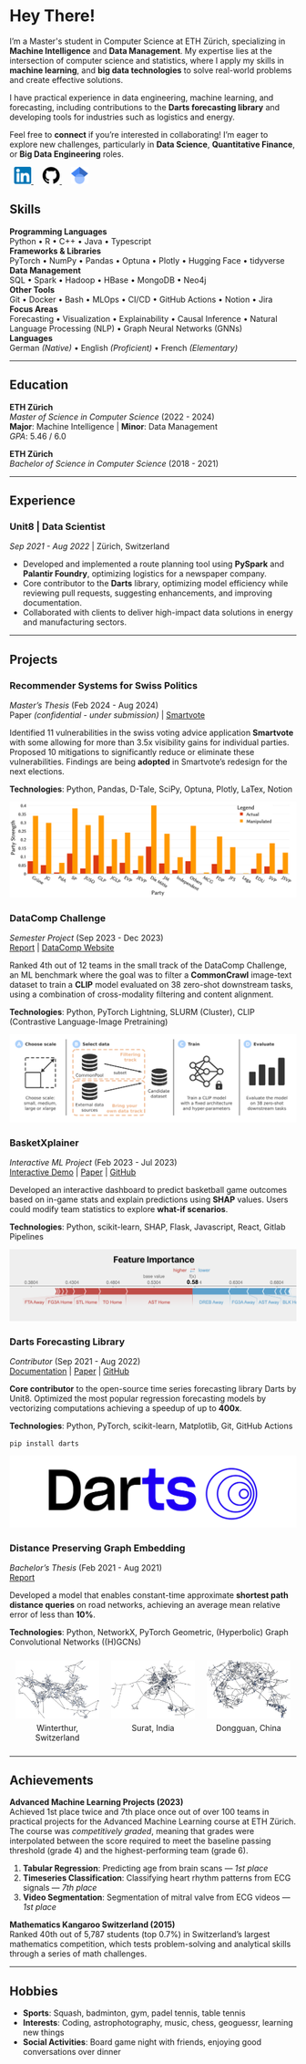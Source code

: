 [//]: # (# Dustin Brunner)

[//]: # ()
[//]: # (**[MSc Computer Science @ ETH Zürich]&#40;https://inf.ethz.ch/&#41;**  )

[//]: # (**Machine Intelligence & Data Management**)

[//]: # (---)

[//]: # ()
[//]: # (## Overview)

[//]: # (- [Hey There!]&#40;#hey-there&#41;)

[//]: # (- [Skills]&#40;#skills&#41;)

[//]: # (- [Education]&#40;#education&#41;)

[//]: # (- [Experience]&#40;#experience&#41;)

[//]: # (- [Projects]&#40;#projects&#41;)

[//]: # (  - [Recommender Systems for Swiss Politics]&#40;#recommender-systems-for-swiss-politics&#41;)

[//]: # (  - [DataComp Challenge]&#40;#datacomp-challenge&#41;)

[//]: # (  - [BasketXplainer]&#40;#basketxplainer&#41;)

[//]: # (  - [Darts Forecasting Library]&#40;#darts-forecasting-library&#41;)

[//]: # (  - [Distance-Preserving Graph Embedding]&#40;#distance-preserving-graph-embedding&#41;)

[//]: # (- [Achievements]&#40;#achievements&#41;)

[//]: # (- [Hobbies]&#40;#hobbies&#41;)

[//]: # ()
[//]: # (---)

# Hey There!

I’m a Master's student in Computer Science at ETH Zürich, specializing in **Machine Intelligence** and **Data Management**. My expertise lies at the intersection of computer science and statistics, where I apply my skills in **machine learning**, and **big data technologies** to solve real-world problems and create effective solutions.

I have practical experience in data engineering, machine learning, and forecasting, including contributions to the **Darts forecasting library** and developing tools for industries such as logistics and energy.

Feel free to **connect** if you’re interested in collaborating! I’m eager to explore new challenges, particularly in **Data Science**, **Quantitative Finance**, or **Big Data Engineering** roles.

<div style="text-align: left; margin-bottom: 20px;">
  <a href="https://www.linkedin.com/in/dustinbrunner" target="_blank" style="margin: 0 8px;"> <!-- Adjusted margin for better spacing -->
    <img src="assets/img/linkedin_favicon.png" alt="LinkedIn" width="30" height="30"/>
  </a>
  <a href="https://github.com/brunnedu" target="_blank" style="margin: 0 8px;">
    <img src="assets/img/github_favicon.png" alt="GitHub" width="30" height="30"/>
  </a>
  <a href="https://scholar.google.com/citations?user=G4x3x_0AAAAJ" target="_blank" style="margin: 0 8px;">
    <img src="assets/img/google_scholar_favicon.png" alt="Google Scholar" width="30" height="30"/>
  </a>
</div>

## Skills

**Programming Languages**  
Python • R • C++ • Java • Typescript  
**Frameworks & Libraries**  
PyTorch • NumPy • Pandas • Optuna • Plotly • Hugging Face • tidyverse  
**Data Management**  
SQL • Spark • Hadoop • HBase • MongoDB • Neo4j  
**Other Tools**  
Git • Docker • Bash • MLOps • CI/CD • GitHub Actions • Notion • Jira  
**Focus Areas**  
Forecasting • Visualization • Explainability • Causal Inference • Natural Language Processing (NLP) • Graph Neural Networks (GNNs)  
**Languages**  
German _(Native)_ • English _(Proficient)_ • French _(Elementary)_

---

## Education

**ETH Zürich**  
*Master of Science in Computer Science* (2022 - 2024)  
**Major**: Machine Intelligence | **Minor**: Data Management  
*GPA*: 5.46 / 6.0  

**ETH Zürich**  
*Bachelor of Science in Computer Science* (2018 - 2021)

---

## Experience

### Unit8 | Data Scientist  
*Sep 2021 - Aug 2022* | Zürich, Switzerland  
- Developed and implemented a route planning tool using **PySpark** and **Palantir Foundry**, optimizing logistics for a newspaper company.
- Core contributor to the **Darts** library, optimizing model efficiency while reviewing pull requests, suggesting enhancements, and improving documentation.
- Collaborated with clients to deliver high-impact data solutions in energy and manufacturing sectors.

---

## Projects

### Recommender Systems for Swiss Politics
*Master’s Thesis* (Feb 2024 - Aug 2024)  
Paper _(confidential - under submission)_ | [Smartvote](https://www.smartvote.ch/)

Identified 11 vulnerabilities in the swiss voting advice application **Smartvote** with
some allowing for more than 3.5x visibility gains for individual parties. Proposed 10
mitigations to significantly reduce or eliminate these vulnerabilities. Findings are
being **adopted** in Smartvote’s redesign for the next elections.  

**Technologies**: Python, Pandas, D-Tale, SciPy, Optuna, Plotly, LaTex, Notion

![RSFP Manipulation](assets/img/rsfp_manipulation.png)

### DataComp Challenge
*Semester Project* (Sep 2023 - Dec 2023)  
[Report](https://pub.tik.ee.ethz.ch/students/2023-HS/GA-2023-09.pdf) | [DataComp Website](https://www.datacomp.ai/)  

Ranked 4th out of 12 teams in the small track of the DataComp Challenge, an ML benchmark where the goal was to filter a **CommonCrawl** image-text dataset to train a **CLIP** model evaluated on 38 zero-shot downstream tasks, using a combination of cross-modality filtering and content alignment.  

**Technologies**: Python, PyTorch Lightning, SLURM (Cluster), CLIP (Contrastive Language-Image Pretraining)

![DataComp Workflow](assets/img/datacomp_workflow.png)

### BasketXplainer
*Interactive ML Project* (Feb 2023 - Jul 2023)  
[Interactive Demo](http://b5-winning-in-basketball.course-xai-iml23.isginf.ch/) | [Paper](https://rdcu.be/dXhu2) | [GitHub](https://github.com/brunnedu/BasketXplainer)  

Developed an interactive dashboard to predict basketball game outcomes based on in-game stats and explain predictions using **SHAP** values. Users could modify team statistics to explore **what-if scenarios**.  

**Technologies**: Python, scikit-learn, SHAP, Flask, Javascript, React, Gitlab Pipelines

![BasketXplainer Prediction](assets/img/basketxplainer_prediction.png)

### Darts Forecasting Library
*Contributor* (Sep 2021 - Aug 2022)  
[Documentation](https://unit8co.github.io/darts/) | [Paper](https://arxiv.org/pdf/2110.03224) | [GitHub](https://github.com/unit8co/darts)  

**Core contributor** to the open-source time series forecasting library Darts by Unit8. Optimized the most popular regression forecasting models by vectorizing computations achieving a speedup of up to **400x**.  

**Technologies**: Python, PyTorch, scikit-learn, Matplotlib, Git, GitHub Actions
```
pip install darts
```

![Darts Logo](assets/img/darts.png)

### Distance Preserving Graph Embedding
*Bachelor’s Thesis* (Feb 2021 - Aug 2021)  
[Report](https://pub.tik.ee.ethz.ch/students/2021-FS/BA-2021-17.pdf)  

Developed a model that enables constant-time approximate **shortest path distance
queries** on road networks, achieving an average mean relative error of less than **10%**.  

**Technologies**: Python, NetworkX, PyTorch Geometric, (Hyperbolic) Graph Convolutional Networks ((H)GCNs)

<div style="display: flex; justify-content: space-between; width: 100%; margin: 0;">
  <figure style="flex: 1; text-align: center; margin: 0; padding: 10px;">
    <img src="assets/img/winterthur.png" alt="Winterthur" style="max-width: 100%; height: auto;"/>
    <figcaption style="margin-top: 5px;">Winterthur, Switzerland</figcaption>
  </figure>
  <figure style="flex: 1; text-align: center; margin: 0; padding: 10px;">
    <img src="assets/img/surat.png" alt="Surat" style="max-width: 100%; height: auto;"/>
    <figcaption style="margin-top: 5px;">Surat, India</figcaption>
  </figure>
  <figure style="flex: 1; text-align: center; margin: 0; padding: 10px;">
    <img src="assets/img/dongguan.png" alt="Dongguan" style="max-width: 100%; height: auto;"/>
    <figcaption style="margin-top: 5px;">Dongguan, China</figcaption>
  </figure>
</div>

---

## Achievements

**Advanced Machine Learning Projects (2023)**  
Achieved 1st place twice and 7th place once out of over 100 teams in practical projects for the Advanced Machine Learning course at ETH Zürich. The course was _competitively graded_, meaning that grades were interpolated between the score required to meet the baseline passing threshold (grade 4) and the highest-performing team (grade 6).

1. **Tabular Regression**: Predicting age from brain scans — _1st place_
2. **Timeseries Classification**: Classifying heart rhythm patterns from ECG signals — _7th place_
3. **Video Segmentation**: Segmentation of mitral valve from ECG videos — _1st place_

**Mathematics Kangaroo Switzerland (2015)**  
Ranked 40th out of 5,787 students (top 0.7%) in Switzerland’s largest mathematics competition, which tests problem-solving and analytical skills through a series of math challenges.


---

## Hobbies

- **Sports**: Squash, badminton, gym, padel tennis, table tennis
- **Interests**: Coding, astrophotography, music, chess, geoguessr, learning new things
- **Social Activities**: Board game night with friends, enjoying good conversations over dinner